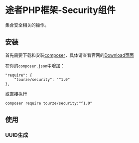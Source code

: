 # 途者PHP框架-Security组件

集合安全相关的操作。

## 安装

首先需要下载和安装[composer](https://getcomposer.org/)，具体请查看官网的[Download页面](https://getcomposer.org/download/)

在你的`composer.json`中增加：

    "require": {
        "tourze/security": "^1.0"
    },

或直接执行

    composer require tourze/security:"^1.0"

## 使用

### UUID生成

